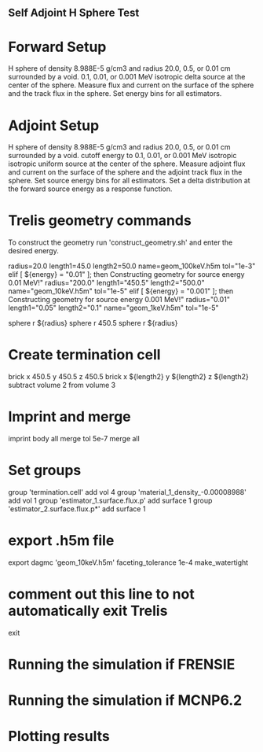 ## Self Adjoint H Sphere Test ##

# Forward Setup
H sphere of density 8.988E-5 g/cm3 and radius 20.0, 0.5, or 0.01 cm surrounded by a void.
0.1, 0.01, or 0.001 MeV isotropic delta source at the center of the sphere.
Measure flux and current on the surface of the sphere and the track flux in the sphere. Set energy bins for all estimators.

# Adjoint Setup
H sphere of density 8.988E-5 g/cm3 and radius 20.0, 0.5, or 0.01 cm surrounded by a void.
cutoff energy to 0.1, 0.01, or 0.001 MeV isotropic isotropic uniform source at the center of the sphere.
Measure adjoint flux and current on the surface of the sphere and the adjoint track flux in the sphere. Set source energy bins for all estimators. Set a delta distribution at the forward source energy as a response function.

# Trelis geometry commands
To construct the geometry run 'construct_geometry.sh' and enter the desired energy.

radius=20.0
length1=45.0
length2=50.0
name=geom_100keV.h5m
tol="1e-3"
elif [ ${energy} = "0.01" ]; then
  Constructing geometry for source energy 0.01 MeV!"
  radius="200.0"
  length1="450.5"
  length2="500.0"
  name="geom_10keV.h5m"
  tol="1e-5"
elif [ ${energy} = "0.001" ]; then
  Constructing geometry for source energy 0.001 MeV!"
  radius="0.01"
  length1="0.05"
  length2="0.1"
  name="geom_1keV.h5m"
  tol="1e-5"

sphere r ${radius}
sphere r 450.5
sphere r ${radius}

# Create termination cell
brick x 450.5 y 450.5 z 450.5
brick x ${length2} y ${length2} z ${length2}
subtract volume 2 from volume 3

# Imprint and merge
imprint body all
merge tol 5e-7
merge all

# Set groups
group 'termination.cell' add vol 4
group 'material_1_density_-0.00008988' add vol 1
group 'estimator_1.surface.flux.p' add surface 1
group 'estimator_2.surface.flux.p*' add surface 1

# export .h5m file
<!-- export dagmc 'geom_100keV.h5m' faceting_tolerance 1e-3 make_watertight -->
export dagmc 'geom_10keV.h5m' faceting_tolerance 1e-4 make_watertight
<!-- export dagmc 'geom_1keV.h5m' faceting_tolerance 1e-4 make_watertight -->

# comment out this line to not automatically exit Trelis
exit

# Running the simulation if FRENSIE

# Running the simulation if MCNP6.2

# Plotting results